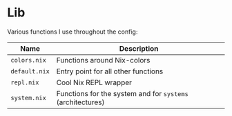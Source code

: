 # Lib

Various functions I use throughout the config:

Name          | Description
------------- | -----------
`colors.nix`  | Functions around Nix-colors
`default.nix` | Entry point for all other functions
`repl.nix`    | Cool Nix REPL wrapper
`system.nix`  | Functions for the system and for `systems` (architectures)